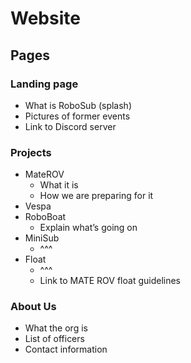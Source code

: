 # Website

## Pages
### Landing page
- What is RoboSub (splash)
- Pictures of former events
- Link to Discord server
### Projects
- MateROV
  - What it is
  - How we are preparing for it
- Vespa
- RoboBoat
  - Explain what’s going on
- MiniSub
  - ^^^
- Float
  - ^^^
  - Link to MATE ROV float guidelines
### About Us
-  What the org is
-  List of officers
-  Contact information


